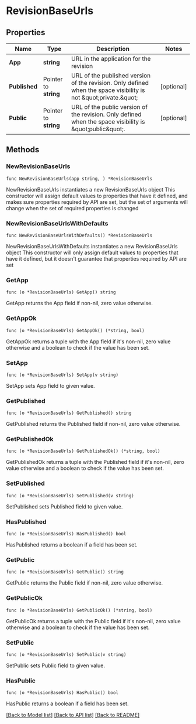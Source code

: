 # RevisionBaseUrls

## Properties

Name | Type | Description | Notes
------------ | ------------- | ------------- | -------------
**App** | **string** | URL in the application for the revision | 
**Published** | Pointer to **string** | URL of the published version of the revision. Only defined when the space visibility is not \&quot;private.\&quot; | [optional] 
**Public** | Pointer to **string** | URL of the public version of the revision. Only defined when the space visibility is \&quot;public\&quot;. | [optional] 

## Methods

### NewRevisionBaseUrls

`func NewRevisionBaseUrls(app string, ) *RevisionBaseUrls`

NewRevisionBaseUrls instantiates a new RevisionBaseUrls object
This constructor will assign default values to properties that have it defined,
and makes sure properties required by API are set, but the set of arguments
will change when the set of required properties is changed

### NewRevisionBaseUrlsWithDefaults

`func NewRevisionBaseUrlsWithDefaults() *RevisionBaseUrls`

NewRevisionBaseUrlsWithDefaults instantiates a new RevisionBaseUrls object
This constructor will only assign default values to properties that have it defined,
but it doesn't guarantee that properties required by API are set

### GetApp

`func (o *RevisionBaseUrls) GetApp() string`

GetApp returns the App field if non-nil, zero value otherwise.

### GetAppOk

`func (o *RevisionBaseUrls) GetAppOk() (*string, bool)`

GetAppOk returns a tuple with the App field if it's non-nil, zero value otherwise
and a boolean to check if the value has been set.

### SetApp

`func (o *RevisionBaseUrls) SetApp(v string)`

SetApp sets App field to given value.


### GetPublished

`func (o *RevisionBaseUrls) GetPublished() string`

GetPublished returns the Published field if non-nil, zero value otherwise.

### GetPublishedOk

`func (o *RevisionBaseUrls) GetPublishedOk() (*string, bool)`

GetPublishedOk returns a tuple with the Published field if it's non-nil, zero value otherwise
and a boolean to check if the value has been set.

### SetPublished

`func (o *RevisionBaseUrls) SetPublished(v string)`

SetPublished sets Published field to given value.

### HasPublished

`func (o *RevisionBaseUrls) HasPublished() bool`

HasPublished returns a boolean if a field has been set.

### GetPublic

`func (o *RevisionBaseUrls) GetPublic() string`

GetPublic returns the Public field if non-nil, zero value otherwise.

### GetPublicOk

`func (o *RevisionBaseUrls) GetPublicOk() (*string, bool)`

GetPublicOk returns a tuple with the Public field if it's non-nil, zero value otherwise
and a boolean to check if the value has been set.

### SetPublic

`func (o *RevisionBaseUrls) SetPublic(v string)`

SetPublic sets Public field to given value.

### HasPublic

`func (o *RevisionBaseUrls) HasPublic() bool`

HasPublic returns a boolean if a field has been set.


[[Back to Model list]](../README.md#documentation-for-models) [[Back to API list]](../README.md#documentation-for-api-endpoints) [[Back to README]](../README.md)



